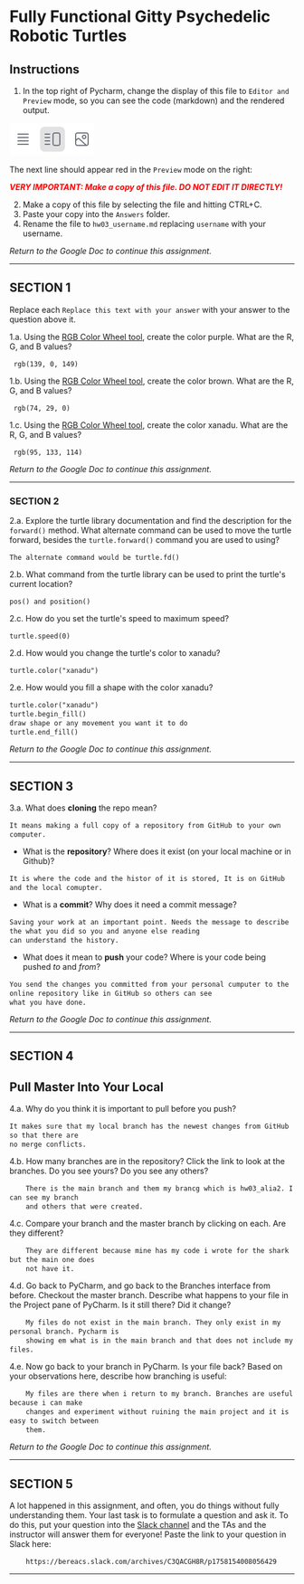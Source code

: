 # Fully Functional Gitty Psychedelic Robotic Turtles

## Instructions

1. In the top right of Pycharm, change the display of this file to 
   `Editor and Preview` mode, so you can see the code (markdown) and the rendered output. 

![Screenshot of "Editor and Preview" mode](split_mode_markdown.png)

The next line should appear red in the `Preview` mode on the right:

**_<span style="color:red">
    VERY IMPORTANT: Make a copy of this file. DO NOT EDIT IT DIRECTLY!
</span>_**

2. Make a copy of this file by selecting the file and hitting CTRL+C. 
3. Paste your copy into the `Answers` folder.
4. Rename the file to `hw03_username.md` replacing `username` with your username.

_Return to the Google Doc to continue this assignment._

---

## SECTION 1

Replace each `Replace this text with your answer` with your answer to the question above it.

1.a. Using the [RGB Color Wheel tool](https://colorspire.com/rgb-color-wheel/), create the color purple. 
     What are the R, G, and B values?

```
 rgb(139, 0, 149)
```

1.b. Using the [RGB Color Wheel tool](https://colorspire.com/rgb-color-wheel/), create the color brown. 
     What are the R, G, and B values? 

```
 rgb(74, 29, 0)
```

1.c. Using the [RGB Color Wheel tool](https://colorspire.com/rgb-color-wheel/), create the color xanadu. 
     What are the R, G, and B values?

```
 rgb(95, 133, 114)
```

_Return to the Google Doc to continue this assignment._

---

### SECTION 2

2.a. Explore the turtle library documentation and find the description for the 
     `forward()` method. What alternate command can be used to move the turtle forward, 
     besides the `turtle.forward()` command you are used to using?

```
The alternate command would be turtle.fd()
```

2.b. What command from the turtle library can be used to print the turtle's current 
   location?
   
```
pos() and position()
```

2.c. How do you set the turtle's speed to maximum speed?
   
```
turtle.speed(0)
```

2.d. How would you change the turtle's color to xanadu? 

```
turtle.color("xanadu")
```

2.e. How would you fill a shape with the color xanadu?

```
turtle.color("xanadu")
turtle.begin_fill()
draw shape or any movement you want it to do
turtle.end_fill()
```

_Return to the Google Doc to continue this assignment._

---

## SECTION 3

3.a. What does **cloning** the repo mean?

```
It means making a full copy of a repository from GitHub to your own computer. 
```


- What is the **repository**? Where does it exist (on your local machine or in Github)?

```
It is where the code and the histor of it is stored, It is on GitHub and the local comupter.
```


- What is a **commit**? Why does it need a commit message?

```
Saving your work at an important point. Needs the message to describe the what you did so you and anyone else reading 
can understand the history.
```


- What does it mean to **push** your code? Where is your code being pushed _to_ and _from_?

```
You send the changes you committed from your personal cumputer to the online repository like in GitHub so others can see
what you have done.
```

_Return to the Google Doc to continue this assignment._

---

## SECTION 4

## Pull Master Into Your Local

4.a. Why do you think it is important to pull before you push?

```
It makes sure that my local branch has the newest changes from GitHub so that there are
no merge conflicts.
```

4.b. How many branches are in the repository?
     Click the link to look at the branches. Do you see yours? Do you see any others? 

```
    There is the main branch and them my brancg which is hw03_alia2. I can see my branch
    and others that were created.
```


4.c. Compare your branch and the master branch by clicking on each. Are they different?

```
    They are different because mine has my code i wrote for the shark but the main one does
    not have it.
```


4.d. Go back to PyCharm, and go back to the Branches interface from before. Checkout the 
     master branch. Describe what happens to your file in the Project pane of PyCharm. Is it still 
     there? Did it change?

```
    My files do not exist in the main branch. They only exist in my personal branch. Pycharm is
    showing em what is in the main branch and that does not include my files.
```


4.e. Now go back to your branch in PyCharm. Is your file back? Based on your observations
     here, describe how branching is useful:

```
    My files are there when i return to my branch. Branches are useful because i can make 
    changes and experiment without ruining the main project and it is easy to switch between
    them.
```

_Return to the Google Doc to continue this assignment._

---

## SECTION 5

A lot happened in this assignment, and often, you do things without fully understanding them. Your last task is to 
formulate a question and ask it. To do this, put your question into the [Slack channel](https://bereacs.slack.com/archives/C3QACGH8R) and the TAs and the 
instructor will answer them for everyone! Paste the link to your question in Slack here:

```
    https://bereacs.slack.com/archives/C3QACGH8R/p1758154008056429
```

---